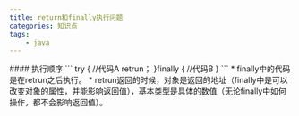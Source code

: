 ```yaml
---
title: return和finally执行问题
categories: 知识点
tags: 
	- java
---
```

 <meta name="referrer" content="no-referrer" />
#### 执行顺序
```
try {
    //代码A
    retrun；
}finally {
    //代码B
}
```
* finally中的代码是在retrun之后执行。
* retrun返回的时候，对象是返回的地址（finally中是可以改变对象的属性，并能影响返回值），基本类型是具体的数值（无论finally中如何操作，都不会影响返回值）。